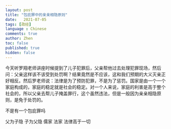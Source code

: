 ```yaml
---
layout: post
title: "包庇罪中的亲亲相隐原则"
date:   2021-07-05
tags: [政经]
language : Chinese
comments: true
author: Zhen
toc: false
published: true
hidden: false
---
```

今天听罗翔老师讲座时候提到了儿子犯罪后，父亲帮他过去处理犯罪现场，然后问：父亲这样该不该受到处罚啊？结果竟然是不应该，这和我们预期的大义灭亲正好相反。然后罗老师说：法律是为了预防犯罪，不是为了惩罚。国家是由一个一个家庭构成的，家庭的稳定就是社会的稳定。对一个人来说，家庭的利害是高于整个社会的，所以父亲去帮儿子掩盖罪行，这个虽然违法，但是一般因为亲亲相隐原则，是免于处罚的。

不是有一个包庇罪吗



父为子隐 子为父隐 儒家
法家 法律高于一切
<!--stackedit_data:
eyJoaXN0b3J5IjpbLTIxMzAzNzI0MDAsLTExODA3ODYwNDQsOT
c0MDczMTIxLDQyMTQ0NjY0N119
-->